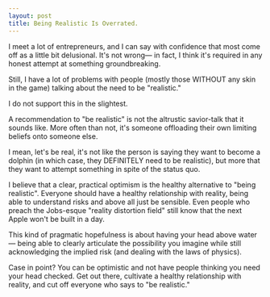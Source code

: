```yaml
---
layout: post
title: Being Realistic Is Overrated.
---
```


I meet a lot of entrepreneurs, and I can say with confidence that most come off as a little bit delusional. It's not wrong— in fact, I think it's required in any honest attempt at something groundbreaking. 

Still, I have a lot of problems with people (mostly those WITHOUT any skin in the game) talking about the need to be "realistic."

I do not support this in the slightest. 

A recommendation to "be realistic" is not the altrustic savior-talk that it sounds like. More often than not, it's someone offloading their own limiting beliefs onto someone else. 

I mean, let's be real, it's not like the person is saying they want to become a dolphin (in which case, they DEFINITELY need to be realistic), but more that they want to attempt something in spite of the status quo. 

I believe that a clear, practical optimism is the healthy alternative to "being realistic". Everyone should have a healthy relationship with reality, being able to understand risks and above all just be sensible. Even people who preach the Jobs-esque "reality distortion field" still know that the next Apple won't be built in a day.  

This kind of pragmatic hopefulness is about having your head above water— being able to clearly articulate the possibility you imagine while still acknowledging the implied risk (and dealing with the laws of physics).

Case in point? You can be optimistic and not have people thinking you need your head checked. Get out there, cultivate a healthy relationship with reality, and cut off everyone who says to "be realistic."